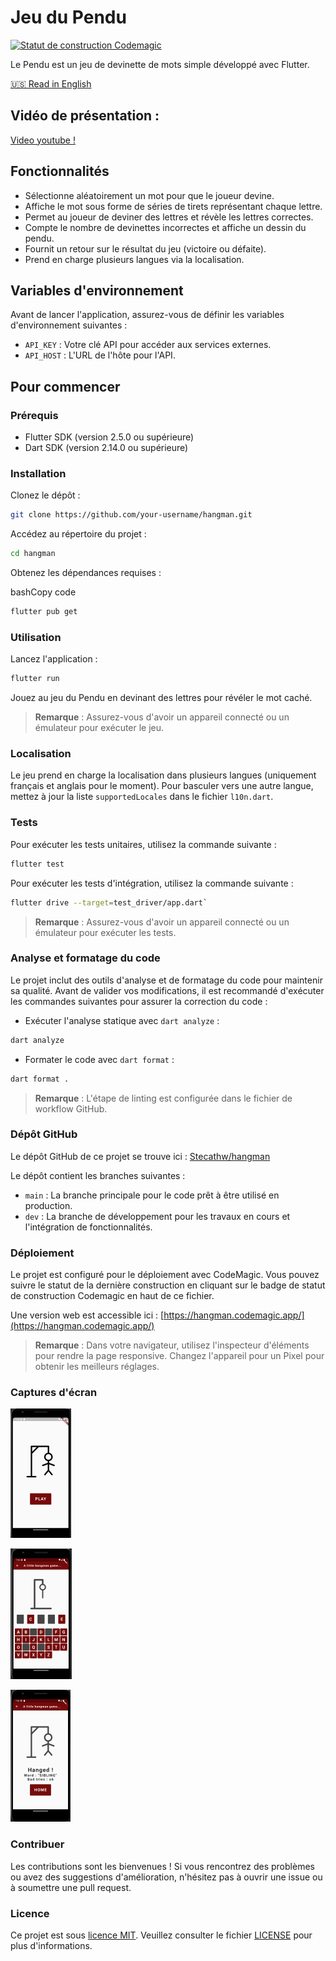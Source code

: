 # Jeu du Pendu

[![Statut de construction Codemagic](https://api.codemagic.io/apps/647ca0717007fae185dff619/647ca0717007fae185dff618/status_badge.svg)](https://codemagic.io/apps/647ca0717007fae185dff619/647ca0717007fae185dff618/latest_build)

Le Pendu est un jeu de devinette de mots simple développé avec Flutter.

[🇺🇸 Read in English](README.md)

## Vidéo de présentation :

[Video youtube !](https://www.youtube.com/watch?v=eGDrX68lhpI&ab_channel=Stecathw)

## Fonctionnalités

- Sélectionne aléatoirement un mot pour que le joueur devine.
- Affiche le mot sous forme de séries de tirets représentant chaque lettre.
- Permet au joueur de deviner des lettres et révèle les lettres correctes.
- Compte le nombre de devinettes incorrectes et affiche un dessin du pendu.
- Fournit un retour sur le résultat du jeu (victoire ou défaite).
- Prend en charge plusieurs langues via la localisation.

## Variables d'environnement

Avant de lancer l'application, assurez-vous de définir les variables d'environnement suivantes :

- `API_KEY` : Votre clé API pour accéder aux services externes.
- `API_HOST` : L'URL de l'hôte pour l'API.

## Pour commencer

### Prérequis

- Flutter SDK (version 2.5.0 ou supérieure)
- Dart SDK (version 2.14.0 ou supérieure)

### Installation

Clonez le dépôt :

```bash
git clone https://github.com/your-username/hangman.git
```

Accédez au répertoire du projet :

```bash
cd hangman
```

Obtenez les dépendances requises :

bashCopy code

```bash
flutter pub get
```

### Utilisation

Lancez l'application :

```bash
flutter run
```

Jouez au jeu du Pendu en devinant des lettres pour révéler le mot caché.

> **Remarque** : Assurez-vous d'avoir un appareil connecté ou un émulateur pour exécuter le jeu.

### Localisation

Le jeu prend en charge la localisation dans plusieurs langues (uniquement français et anglais pour le moment). Pour basculer vers une autre langue, mettez à jour la liste `supportedLocales` dans le fichier `l10n.dart`.

### Tests

Pour exécuter les tests unitaires, utilisez la commande suivante :

```bash
flutter test
```

Pour exécuter les tests d'intégration, utilisez la commande suivante :

```bash
flutter drive --target=test_driver/app.dart`
```

> **Remarque** : Assurez-vous d'avoir un appareil connecté ou un émulateur pour exécuter les tests.

### Analyse et formatage du code

Le projet inclut des outils d'analyse et de formatage du code pour maintenir sa qualité. Avant de valider vos modifications, il est recommandé d'exécuter les commandes suivantes pour assurer la correction du code :

- Exécuter l'analyse statique avec `dart analyze` :

```bash
dart analyze
```

- Formater le code avec `dart format` :

```bash
dart format .
```

> **Remarque** : L'étape de linting est configurée dans le fichier de workflow GitHub.

### Dépôt GitHub

Le dépôt GitHub de ce projet se trouve ici : [Stecathw/hangman](https://github.com/Stecathw/hangman)

Le dépôt contient les branches suivantes :

- `main` : La branche principale pour le code prêt à être utilisé en production.
- `dev` : La branche de développement pour les travaux en cours et l'intégration de fonctionnalités.

### Déploiement

Le projet est configuré pour le déploiement avec CodeMagic. Vous pouvez suivre le statut de la dernière construction en cliquant sur le badge de statut de construction Codemagic en haut de ce fichier.

Une version web est accessible ici : [https://hangman.codemagic.app/](https://hangman.codemagic.app/)

> **Remarque** : Dans votre navigateur, utilisez l'inspecteur d'éléments pour rendre la page responsive. Changez l'appareil pour un Pixel pour obtenir les meilleurs réglages.

### Captures d'écran

![La page de démarrage](schema/start_page.png)

![Pendant une partie](schema/play_page.png)

![Perdu !](schema/hang_page.png)

### Contribuer

Les contributions sont les bienvenues ! Si vous rencontrez des problèmes ou avez des suggestions d'amélioration, n'hésitez pas à ouvrir une issue ou à soumettre une pull request.

### Licence

Ce projet est sous [licence MIT](LICENSE). Veuillez consulter le fichier [LICENSE](LICENSE) pour plus d'informations.
